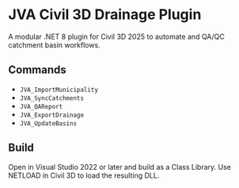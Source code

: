 # JVA Civil 3D Drainage Plugin

A modular .NET 8 plugin for Civil 3D 2025 to automate and QA/QC catchment basin workflows.

## Commands
- `JVA_ImportMunicipality`
- `JVA_SyncCatchments`
- `JVA_QAReport`
- `JVA_ExportDrainage`
- `JVA_UpdateBasins`

## Build
Open in Visual Studio 2022 or later and build as a Class Library.
Use NETLOAD in Civil 3D to load the resulting DLL.